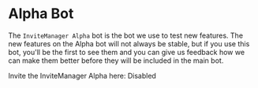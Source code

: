 # Alpha Bot

The `InviteManager Alpha` bot is the bot we use to test new features. The new features on the Alpha bot will not always be stable, but if you use this bot, you'll be the first to see them and you can give us feedback how we can make them better before they will be included in the main bot.

Invite the InviteManager Alpha here: Disabled
